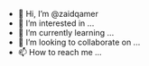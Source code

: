 - 👋 Hi, I’m @zaidqamer
- 👀 I’m interested in ...
- 🌱 I’m currently learning ...
- 💞️ I’m looking to collaborate on ...
- 📫 How to reach me ...

<!---
zaidqamer/zaidqamer is a ✨ special ✨ repository because its `README.md` (this file) appears on your GitHub profile.
You can click the Preview link to take a look at your changes.
--->
